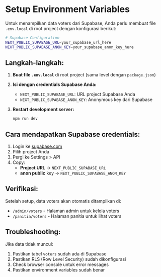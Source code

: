 # Setup Environment Variables

Untuk menampilkan data voters dari Supabase, Anda perlu membuat file `.env.local` di root project dengan konfigurasi berikut:

```bash
# Supabase Configuration
NEXT_PUBLIC_SUPABASE_URL=your_supabase_url_here
NEXT_PUBLIC_SUPABASE_ANON_KEY=your_supabase_anon_key_here
```

## Langkah-langkah:

1. **Buat file `.env.local`** di root project (sama level dengan `package.json`)
2. **Isi dengan credentials Supabase Anda:**
   - `NEXT_PUBLIC_SUPABASE_URL`: URL project Supabase Anda
   - `NEXT_PUBLIC_SUPABASE_ANON_KEY`: Anonymous key dari Supabase

3. **Restart development server:**
   ```bash
   npm run dev
   ```

## Cara mendapatkan Supabase credentials:

1. Login ke [supabase.com](https://supabase.com)
2. Pilih project Anda
3. Pergi ke Settings > API
4. Copy:
   - **Project URL** → `NEXT_PUBLIC_SUPABASE_URL`
   - **anon public** key → `NEXT_PUBLIC_SUPABASE_ANON_KEY`

## Verifikasi:

Setelah setup, data voters akan otomatis ditampilkan di:
- `/admin/voters` - Halaman admin untuk kelola voters
- `/panitia/voters` - Halaman panitia untuk lihat voters

## Troubleshooting:

Jika data tidak muncul:
1. Pastikan tabel `voters` sudah ada di Supabase
2. Pastikan RLS (Row Level Security) sudah dikonfigurasi
3. Check browser console untuk error messages
4. Pastikan environment variables sudah benar
























